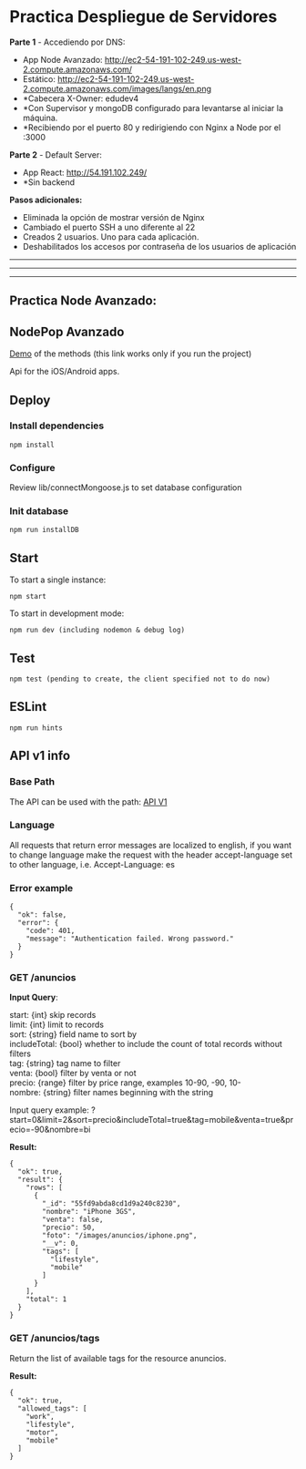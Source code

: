 # Practica Despliegue de Servidores  

**Parte 1** - Accediendo por DNS:   
- App Node Avanzado: http://ec2-54-191-102-249.us-west-2.compute.amazonaws.com/  
- Estático: http://ec2-54-191-102-249.us-west-2.compute.amazonaws.com/images/langs/en.png   
- *Cabecera X-Owner: edudev4
- *Con Supervisor y mongoDB configurado para levantarse al iniciar la máquina.  
- *Recibiendo por el puerto 80 y redirigiendo con Nginx a Node por el :3000

**Parte 2** - Default Server:   
- App React: http://54.191.102.249/  
- *Sin backend  

**Pasos adicionales:**
- Eliminada la opción de mostrar versión de Nginx
- Cambiado el puerto SSH a uno diferente al 22
- Creados 2 usuarios. Uno para cada aplicación.
- Deshabilitados los accesos por contraseña de los usuarios de aplicación

---
---
---

## Practica Node Avanzado:       
     
## NodePop Avanzado

[Demo](/anuncios) of the methods (this link works only if you run the project)

Api for the iOS/Android apps.

## Deploy

### Install dependencies  
    
    npm install

### Configure  

Review lib/connectMongoose.js to set database configuration

### Init database

    npm run installDB

## Start

To start a single instance:
    
    npm start

To start in development mode:

    npm run dev (including nodemon & debug log)

## Test

    npm test (pending to create, the client specified not to do now)

## ESLint

    npm run hints

## API v1 info


### Base Path

The API can be used with the path: 
[API V1](/apiv1/anuncios)

### Language

All requests that return error messages are localized to english, if you want to 
change language make the request with the header accept-language set to other language, 
i.e. Accept-Language: es 

### Error example

    {
      "ok": false,
      "error": {
        "code": 401,
        "message": "Authentication failed. Wrong password."
      }
    }

### GET /anuncios

**Input Query**: 

start: {int} skip records  
limit: {int} limit to records  
sort: {string} field name to sort by  
includeTotal: {bool} whether to include the count of total records without filters  
tag: {string} tag name to filter  
venta: {bool} filter by venta or not  
precio: {range} filter by price range, examples 10-90, -90, 10-   
nombre: {string} filter names beginning with the string  

Input query example: ?start=0&limit=2&sort=precio&includeTotal=true&tag=mobile&venta=true&precio=-90&nombre=bi

**Result:** 

    {
      "ok": true,
      "result": {
        "rows": [
          {
            "_id": "55fd9abda8cd1d9a240c8230",
            "nombre": "iPhone 3GS",
            "venta": false,
            "precio": 50,
            "foto": "/images/anuncios/iphone.png",
            "__v": 0,
            "tags": [
              "lifestyle",
              "mobile"
            ]
          }
        ],
        "total": 1
      }
    }


### GET /anuncios/tags

Return the list of available tags for the resource anuncios.

**Result:** 

    {
      "ok": true,
      "allowed_tags": [
        "work",
        "lifestyle",
        "motor",
        "mobile"
      ]
    }
